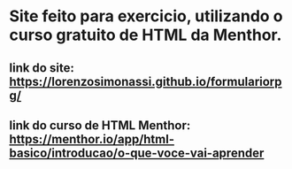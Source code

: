 # Site feito para exercicio, utilizando o curso gratuito de HTML da Menthor.
## link do site: https://lorenzosimonassi.github.io/formulariorpg/
## link do curso de HTML Menthor: https://menthor.io/app/html-basico/introducao/o-que-voce-vai-aprender
